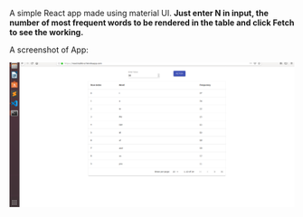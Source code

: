 A simple React app made using material UI.
**Just enter N in input, the number of most frequent words to be rendered in the table and click Fetch to see the working.**

A screenshot of App: 

![ScreenShot](https://github.com/agarwal-123/react-table-front/blob/master/Screenshot%20from%202020-08-10%2013-45-59.png?raw=true)

